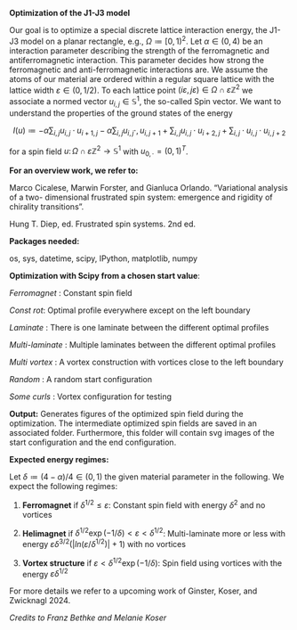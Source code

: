 **Optimization of the J1-J3 model** 

Our goal is to optimize a special discrete lattice interaction energy, the J1-J3 model on a planar rectangle, e.g., $\Omega \coloneqq [0,1)^2$. 
Let $\alpha \in (0, 4)$ be an interaction parameter describing the strength of the ferromagnetic and antiferromagnetic interaction.
This parameter decides how strong the ferromagnetic and  anti-ferromagnetic interactions are. We assume the atoms of our
material are ordered within a regular square lattice with the lattice width $\varepsilon \in (0,1/2)$. 
To each lattice point $(i\varepsilon, j\varepsilon) \in \Omega\cap\varepsilon\mathbb{Z}^2$ we associate a normed vector $u_{i,j} \in \mathbb{S}^1$, the so-called Spin vector.
We want to understand the properties of the ground states of the energy

   $$ I(u) \coloneqq -\alpha \sum_{i,j} u_{i,j} \cdot u_{i+1, j} - \alpha \sum_{i,j} u_{i,j} \cdot, u_{i, j+1} + \sum_{i,j} u_{i,j} \cdot u_{i+2, j} + \sum_{i,j} \cdot u_{i, j} \cdot u_{i, j+2}$$
    
for a spin field $u \colon \Omega \cap \varepsilon \mathbb{Z}^2\rightarrow \mathbb{S}^1$ with $u_{0, \cdot} = (0,1)^T$.

**For an overview work, we refer to:**

  Marco Cicalese, Marwin Forster, and Gianluca Orlando. “Variational analysis of a two-
  dimensional frustrated spin system: emergence and rigidity of chirality transitions”.

  Hung T. Diep, ed. Frustrated spin systems. 2nd ed.


**Packages needed:**

  os,
  sys,
  datetime,
  scipy,
  IPython,
  matplotlib,
  numpy

**Optimization with Scipy from a chosen start value**:

*Ferromagnet* : Constant spin field

*Const rot*: Optimal profile everywhere except on the left boundary

*Laminate* : There is one laminate between the different optimal profiles

*Multi-laminate* : Multiple laminates between the different optimal profiles 

*Multi vortex* : A vortex construction with vortices close to the left boundary

*Random* : A random start configuration

*Some curls* : Vortex configuration for testing


**Output:** Generates figures of the optimized spin field during the optimization. The intermediate
 optimized spin fields are saved in an associated folder. Furthermore, this folder will contain
 svg images of the start configuration and the end configuration.

**Expected energy regimes:**
        
Let $\delta \coloneqq (4-\alpha)/4\in (0,1)$ the given material parameter in the following. We expect 
the following regimes:

  1. **Ferromagnet** if $\delta^{1/2} \leq \varepsilon$:
     Constant spin field with energy $\delta^2$ and no vortices

  2.  **Helimagnet** if $\delta^{1/2} \exp(-1/\delta) < \varepsilon < \delta^{1/2}$:
      Multi-laminate more or less with energy
      $\varepsilon\delta^{3/2} (\vert ln(\varepsilon/\delta^{1/2})\vert +1)$ with no vortices

  3. **Vortex structure** if $\varepsilon < \delta^{1/2} \exp(-1/\delta)$: Spin field using
      vortices with the energy $\varepsilon \delta^{1/2}$

For more details we refer to a upcoming work of Ginster, Koser, and Zwicknagl 2024.

*Credits to Franz Bethke and Melanie Koser*



